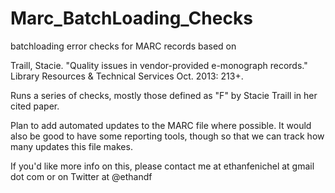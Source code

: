 # Marc_BatchLoading_Checks
batchloading error checks for MARC records based on 

Traill, Stacie. "Quality issues in vendor-provided e-monograph records." Library Resources &amp; Technical Services Oct. 2013: 213+.

Runs a series of checks, mostly those defined as "F" by Stacie Traill in her cited paper.

Plan to add automated updates to the MARC file where possible. It would also be good to have some reporting tools, though so that we can track how many updates this file makes.

If you'd like more info on this, please contact me at 
ethanfenichel at gmail dot com or on Twitter at @ethandf

